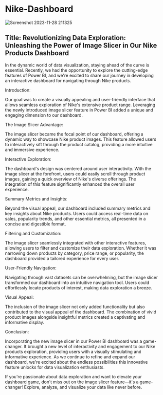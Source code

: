 # Nike-Dashboard
![Screenshot 2023-11-28 211325](https://github.com/S-Prakash-github/Nike-Dashboard/assets/91363429/d1bc15b2-570a-4696-9423-0031baec6663)
## Title: Revolutionizing Data Exploration: Unleashing the Power of Image Slicer in Our Nike Products Dashboard

In the dynamic world of data visualization, staying ahead of the curve is essential. Recently, we had the opportunity to explore the cutting-edge features of Power BI, and we're excited to share our journey in developing an interactive dashboard for navigating through Nike products.

Introduction:

Our goal was to create a visually appealing and user-friendly interface that allows seamless exploration of Nike's extensive product range. Leveraging the newly introduced image slicer feature in Power BI added a unique and engaging dimension to our dashboard.

The Image Slicer Advantage:

The image slicer became the focal point of our dashboard, offering a dynamic way to showcase Nike product images. This feature allowed users to interactively sift through the product catalog, providing a more intuitive and immersive experience.

Interactive Exploration:

The dashboard's design was centered around user interactivity. With the image slicer at the forefront, users could easily scroll through product images, gaining a quick overview of Nike's diverse offerings. The integration of this feature significantly enhanced the overall user experience.

Summary Metrics and Insights:

Beyond the visual appeal, our dashboard included summary metrics and key insights about Nike products. Users could access real-time data on sales, popularity trends, and other essential metrics, all presented in a concise and digestible format.

Filtering and Customization:

The image slicer seamlessly integrated with other interactive features, allowing users to filter and customize their data exploration. Whether it was narrowing down products by category, price range, or popularity, the dashboard provided a tailored experience for every user.

User-Friendly Navigation:

Navigating through vast datasets can be overwhelming, but the image slicer transformed our dashboard into an intuitive navigation tool. Users could effortlessly locate products of interest, making data exploration a breeze.

Visual Appeal:

The inclusion of the image slicer not only added functionality but also contributed to the visual appeal of the dashboard. The combination of vivid product images alongside insightful metrics created a captivating and informative display.

Conclusion:

Incorporating the new image slicer in our Power BI dashboard was a game-changer. It brought a new level of interactivity and engagement to our Nike products exploration, providing users with a visually stimulating and informative experience. As we continue to refine and expand our dashboard, we're excited about the endless possibilities this innovative feature unlocks for data visualization enthusiasts.

If you're passionate about data exploration and want to elevate your dashboard game, don't miss out on the image slicer feature—it's a game-changer! Explore, analyze, and visualize your data like never before.




